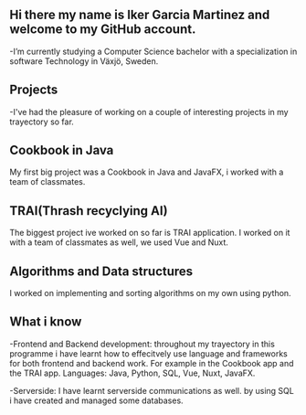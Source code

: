 ## Hi there my name is Iker Garcia Martinez and welcome to my GitHub account.

-I’m currently studying a Computer Science bachelor with a specialization in software Technology in Växjö, Sweden.

## Projects

-I've had the pleasure of working on a couple of interesting projects in my trayectory so far.

## Cookbook in Java

My first  big project was a Cookbook in Java and JavaFX, i worked with a team of classmates.

## TRAI(Thrash recyclying AI)

The biggest project ive worked on so far is TRAI application. I worked on it with a team of classmates as well, we used Vue and Nuxt.

## Algorithms and Data structures
I worked on implementing and sorting algorithms on my own using python.

## What i know

-Frontend and Backend development: throughout my trayectory in this programme i have learnt how to effecitvely use language and frameworks for both frontend and backend work.
For example in the Cookbook app and the TRAI app. Languages: Java, Python, SQL, Vue, Nuxt, JavaFX.

-Serverside: I have learnt serverside communications as well. by using SQL i have created and managed some databases.

